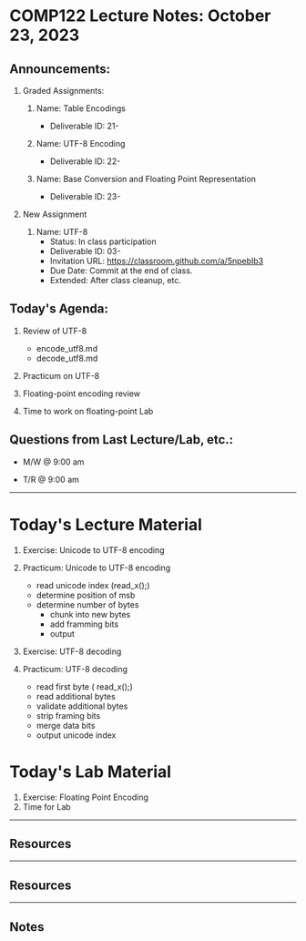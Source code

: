 # COMP122 Lecture Notes: October 23, 2023

## Announcements:

   1. Graded Assignments:
      1. Name: Table Encodings
         - Deliverable ID: 21-
         
      1. Name: UTF-8 Encoding
         - Deliverable ID: 22-
      
      1. Name: Base Conversion and Floating Point Representation
         - Deliverable ID: 23-
       
   1. New Assignment
      1. Name: UTF-8
         - Status: In class participation
         - Deliverable ID: 03-
         - Invitation URL: https://classroom.github.com/a/5npebIb3
         - Due Date: Commit at the end of class.
         - Extended: After class cleanup, etc.


## Today's Agenda:
   1. Review of UTF-8
      - encode_utf8.md
      - decode_utf8.md

   1. Practicum on UTF-8

   1. Floating-point encoding review
   1. Time to work on floating-point Lab


## Questions from Last Lecture/Lab, etc.:
   * M/W @ 9:00 am

   * T/R @ 9:00 am


---
# Today's Lecture Material
 
  1. Exercise:  Unicode to UTF-8 encoding
  1. Practicum: Unicode to UTF-8 encoding
     - read unicode index (read_x();)
     - determine position of msb
     - determine number of bytes
       - chunk into new bytes
       - add framming bits
       - output 

  1. Exercise:  UTF-8 decoding
  1. Practicum: UTF-8 decoding
     - read first byte  ( read_x();)
     - read additional bytes
     - validate additional bytes
     - strip framing bits
     - merge data bits
     - output unicode index 

# Today's Lab Material

  1. Exercise: Floating Point Encoding
  1. Time for Lab


---
## Resources


---
## Resources


---
<!-- This section for student's to place their own notes. -->
<!-- This section will not be updated by the Professor.   -->

## Notes  


